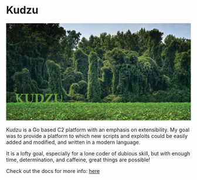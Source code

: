 # Kudzu

![Alt text](tmp/kudzu1.jpg?raw=true "Title")

Kudzu is a Go based C2 platform with an emphasis on extensibility. 
My goal was to provide a platform to which new scripts and exploits could be easily added and modified, and written in a modern language. 

It is a lofty goal, especially for a lone coder of dubious skill, but with enough time, determination, and caffeine, great things are possible!

Check out the docs for more info:
<a href="https://app.gitbook.com/@misterbreadcrumbs/s/kudzu/">here</a>
